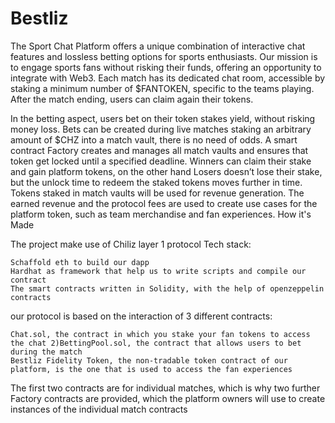 # Bestliz

The Sport Chat Platform offers a unique combination of interactive chat features and lossless betting options for sports enthusiasts. Our mission is to engage sports fans without risking their funds, offering an opportunity to integrate with Web3. Each match has its dedicated chat room, accessible by staking a minimum number of $FANTOKEN, specific to the teams playing. After the match ending, users can claim again their tokens.

In the betting aspect, users bet on their token stakes yield, without risking money loss. Bets can be created during live matches staking an arbitrary amount of $CHZ into a match vault, there is no need of odds. A smart contract Factory creates and manages all match vaults and ensures that token get locked until a specified deadline. Winners can claim their stake and gain platform tokens, on the other hand Losers doesn’t lose their stake, but the unlock time to redeem the staked tokens moves further in time. Tokens staked in match vaults will be used for revenue generation. The earned revenue and the protocol fees are used to create use cases for the platform token, such as team merchandise and fan experiences.
How it's Made

The project make use of Chiliz layer 1 protocol Tech stack:

    Schaffold eth to build our dapp
    Hardhat as framework that help us to write scripts and compile our contract
    The smart contracts written in Solidity, with the help of openzeppelin contracts

our protocol is based on the interaction of 3 different contracts:

    Chat.sol, the contract in which you stake your fan tokens to access the chat 2)BettingPool.sol, the contract that allows users to bet during the match
    Bestliz Fidelity Token, the non-tradable token contract of our platform, is the one that is used to access the fan experiences

The first two contracts are for individual matches, which is why two further Factory contracts are provided, which the platform owners will use to create instances of the individual match contracts
